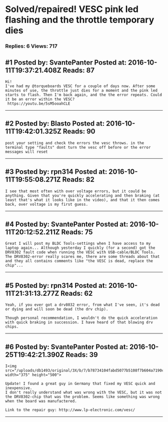 # Solved/repaired! VESC pink led flashing and the throttle temporary dies

### Replies: 6 Views: 717

## \#1 Posted by: SvantePanter Posted at: 2016-10-11T19:37:21.408Z Reads: 87

```
Hi!
I've had my @torqueboards VESC for a couple of days now. After some minutes of use, the throttle just dies for a moment and the pink led starts to flash. Then I'm back again, and the the error repeats. Could it be an error within the VESC?
 https://youtu.be/5sM5ooahCLE
```

---
## \#2 Posted by: Blasto Posted at: 2016-10-11T19:42:01.325Z Reads: 90

```
post your setting and check the errors the vesc throws. in the terminal type "faults" dont turn the vesc off before or the error messages will reset
```

---
## \#3 Posted by: rpn314 Posted at: 2016-10-11T19:55:08.271Z Reads: 82

```
I see that most often with over voltage errors, but it could be anything. Given that you're quickly accelerating and then braking (at least that's what it looks like in the video), and that it then comes back, over voltage is my first guess.
```

---
## \#4 Posted by: SvantePanter Posted at: 2016-10-11T20:12:52.211Z Reads: 75

```
Great I will post my BLDC Tools-settings when I have access to my laptop again... Although yesterday I quickly (for a second) got the DRV8302 fault code when running the VESC with USB-cable/BLDC Tools. The DRV8302-error really scares me, there are some threads about that and they all contains comments like "the VESC is dead, replace the chip"...
```

---
## \#5 Posted by: rpn314 Posted at: 2016-10-11T21:31:13.277Z Reads: 62

```
Yeah, if you ever got a drv8032 error, from what I've seen, it's dead or dying and will soon be dead (the drv chip). 

Though personal recommendation, I wouldn't do the quick acceleration with quick braking in succession. I have heard of that blowing drv chips.
```

---
## \#6 Posted by: SvantePanter Posted at: 2016-10-25T19:42:21.390Z Reads: 39

```
I<img src="/uploads/db1493/original/3X/b/7/b78734104fabd5077b5108f7b604a7190c1c2505.JPG" width="375" height="500">

Update! I found a great guy in Germany that fixed my VESC quick and inexpensive.
I don't really understand what was wrong with the VESC, but it was not the DRV8302-chip that was the problem. Seems like something was wrong when the board was manufactered.

Link to the repair guy: http://www.lp-electronic.com/vesc/
```

---
